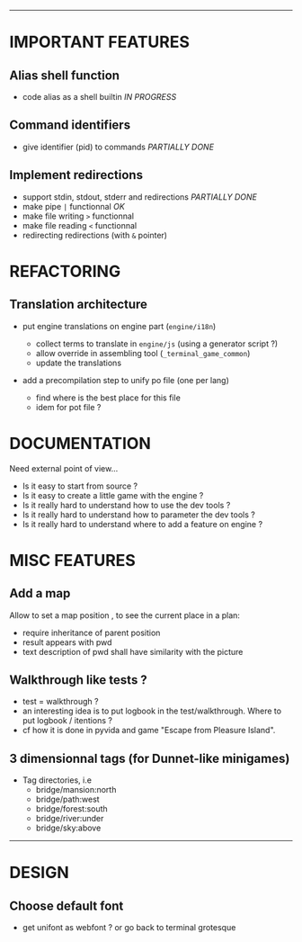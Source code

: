
----------------------------------------------------------------------------
# IMPORTANT FEATURES

## Alias shell function
  * code alias as a shell builtin  *IN PROGRESS*

## Command identifiers
  * give identifier (pid) to commands  *PARTIALLY DONE*

## Implement redirections
  * support stdin, stdout, stderr and redirections *PARTIALLY DONE*
  * make pipe `|` functionnal *OK*
  * make file writing `>` functionnal
  * make file reading `<` functionnal
  * redirecting redirections (with `&` pointer)

# REFACTORING

## Translation architecture 
  * put engine translations on engine part (`engine/i18n`)
    * collect terms to translate in `engine/js` (using a generator script ?)
    * allow override in assembling tool (`_terminal_game_common`)
    * update the translations

  * add a precompilation step to unify po file (one per lang)
    * find where is the best place for this file
    * idem for pot file ?

# DOCUMENTATION
Need external point of view...
  * Is it easy to start from source ?
  * Is it easy to create a little game with the engine ?
  * Is it really hard to understand how to use the dev tools ?
  * Is it really hard to understand how to parameter the dev tools ?
  * Is it really hard to understand where to add a feature on engine ?

# MISC FEATURES

## Add a map
Allow to set a map position , to see the current place in a plan:
  * require inheritance of parent position
  * result appears with pwd
  * text description of pwd shall have similarity with the picture

## Walkthrough like tests ?
  * test = walkthrough ?
  * an interesting idea is to put logbook in the test/walkthrough. Where to put logbook / itentions ?
  * cf how it is done in pyvida and game "Escape from Pleasure Island".

## 3 dimensionnal tags (for Dunnet-like minigames)
  * Tag directories, i.e
     * bridge/mansion:north
     * bridge/path:west
     * bridge/forest:south
     * bridge/river:under
     * bridge/sky:above


----------------------------------------------------------------------------
# DESIGN

## Choose default font
  * get unifont as webfont ? or go back to terminal grotesque

